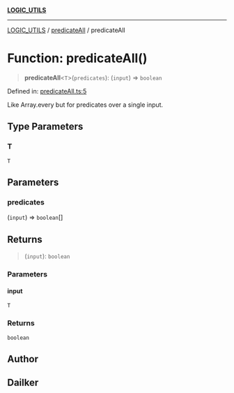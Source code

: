 [**LOGIC_UTILS**](../../README.md)

***

[LOGIC_UTILS](../../README.md) / [predicateAll](../README.md) / predicateAll

# Function: predicateAll()

> **predicateAll**\<`T`\>(`predicates`): (`input`) => `boolean`

Defined in: [predicateAll.ts:5](https://github.com/dailker/everyutil/blob/acf16940f3e607b618e84e164891e8ae03e0a446/src/logic/predicateAll.ts#L5)

Like Array.every but for predicates over a single input.

## Type Parameters

### T

`T`

## Parameters

### predicates

(`input`) => `boolean`[]

## Returns

> (`input`): `boolean`

### Parameters

#### input

`T`

### Returns

`boolean`

## Author

## Dailker
